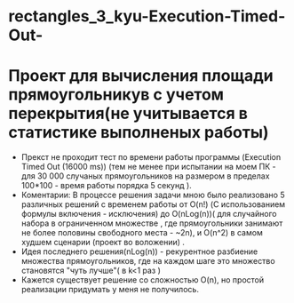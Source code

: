 # rectangles_3_kyu-Execution-Timed-Out-
# Проект для вычисления площади прямоугольникув с учетом перекрытия(не учитывается в статистике выполненых работы)
* Прекст не проходит тест по времени работы программы (Execution Timed Out (16000 ms)) (тем не менее при испытании на моем ПК - для 30 000 случаных прямоугольников на размером в пределах 100*100  - время работы порядка 5 секунд ).
* Коментарии: В процессе решения задачи мною было реализовано 5 различных решений с временем работы от O(n!) (С использованием формулы включения - исключения) до O(nLog(n))( для случайного набора в ограниченном множестве , где прямоугольники занимают не более половины свободного места - ~2n), и O(n^2) в самом худшем сценарии (проект во воложении) . 
* Идея последнего решения(nLog(n)) - рекурентное разбиение множества прямоугольников, где на каждом шаге это множество становятся "чуть лучше"( в k<1 раз ) 
* Кажется существует решение со сложностью O(n), но простой реализации придумать у меня не получилось.
